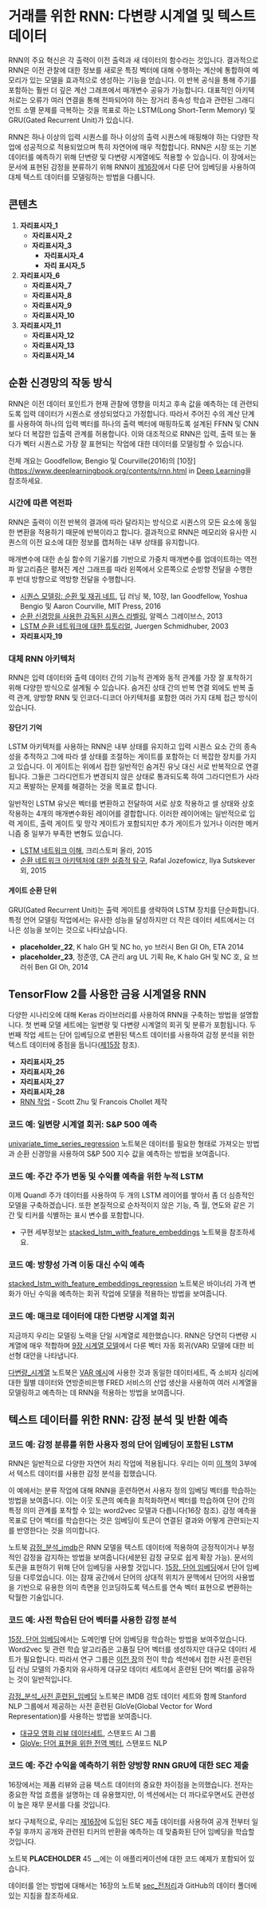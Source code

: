 # 거래를 위한 RNN: 다변량 시계열 및 텍스트 데이터

RNN의 주요 혁신은 각 출력이 이전 출력과 새 데이터의 함수라는 것입니다. 결과적으로 RNN은 이전 관찰에 대한 정보를 새로운 특징 벡터에 대해 수행하는 계산에 통합하여 메모리가 있는 모델을 효과적으로 생성하는 기능을 얻습니다. 이 반복 공식을 통해 주기를 포함하는 훨씬 더 깊은 계산 그래프에서 매개변수 공유가 가능합니다. 대표적인 아키텍처로는 오류가 여러 연결을 통해 전파되어야 하는 장거리 종속성 학습과 관련된 그래디언트 소멸 문제를 극복하는 것을 목표로 하는 LSTM(Long Short-Term Memory) 및 GRU(Gated Recurrent Unit)가 있습니다.

RNN은 하나 이상의 입력 시퀀스를 하나 이상의 출력 시퀀스에 매핑해야 하는 다양한 작업에 성공적으로 적용되었으며 특히 자연어에 매우 적합합니다. RNN은 시장 또는 기본 데이터를 예측하기 위해 단변량 및 다변량 시계열에도 적용할 수 있습니다. 이 장에서는 문서에 표현된 감정을 분류하기 위해 RNN이 [제16장](16_word_embeddings)에서 다룬 단어 임베딩을 사용하여 대체 텍스트 데이터를 모델링하는 방법을 다룹니다.

## 콘텐츠

1. __자리표시자_1__
    * __자리표시자_2__
    * __자리표시자_3__
        - __자리표시자_4__
        - __자리 표시자_5__
2. __자리표시자_6__
    * __자리표시자_7__
    * __자리표시자_8__
    * __자리표시자_9__
    * __자리표시자_10__
3. __자리표시자_11__
    * __자리표시자_12__
    * __자리표시자_13__
    * __자리표시자_14__

## 순환 신경망의 작동 방식

RNN은 이전 데이터 포인트가 현재 관찰에 영향을 미치고 후속 값을 예측하는 데 관련되도록 입력 데이터가 시퀀스로 생성되었다고 가정합니다. 따라서 주어진 수의 계산 단계를 사용하여 하나의 입력 벡터를 하나의 출력 벡터에 매핑하도록 설계된 FFNN 및 CNN보다 더 복잡한 입출력 관계를 허용합니다. 
이와 대조적으로 RNN은 입력, 출력 또는 둘 다가 벡터 시퀀스로 가장 잘 표현되는 작업에 대한 데이터를 모델링할 수 있습니다.

전체 개요는 Goodfellow, Bengio 및 Courville(2016)의 [10장](https://www.deeplearningbook.org/contents/rnn.html in [Deep Learning](https://www.deeplearningbook.org/)을 참조하세요.

### 시간에 따른 역전파

RNN은 출력이 이전 반복의 결과에 따라 달라지는 방식으로 시퀀스의 모든 요소에 동일한 변환을 적용하기 때문에 반복이라고 합니다. 결과적으로 RNN은 메모리와 유사한 시퀀스의 이전 요소에 대한 정보를 캡처하는 내부 상태를 유지합니다.

매개변수에 대한 손실 함수의 기울기를 기반으로 가중치 매개변수를 업데이트하는 역전파 알고리즘은 펼쳐진 계산 그래프를 따라 왼쪽에서 오른쪽으로 순방향 전달을 수행한 후 반대 방향으로 역방향 전달을 수행합니다.

- [시퀀스 모델링: 순환 및 재귀 네트](http://www.deeplearningbook.org/contents/rnn.html), 딥 러닝 북, 10장, Ian Goodfellow, Yoshua Bengio 및 Aaron Courville, MIT Press, 2016
- [순환 신경망을 사용한 감독된 시퀀스 라벨링](https://www.cs.toronto.edu/~graves/preprint.pdf), 알렉스 그레이브스, 2013
- [LSTM 순환 네트워크에 대한 튜토리얼](http://people.idsia.ch/~juergen/lstm/sld001.htm), Juergen Schmidhuber, 2003
- __자리표시자_19__

### 대체 RNN 아키텍처

RNN은 입력 데이터와 출력 데이터 간의 기능적 관계와 동적 관계를 가장 잘 포착하기 위해 다양한 방식으로 설계될 수 있습니다. 숨겨진 상태 간의 반복 연결 외에도 반복 출력 관계, 양방향 RNN 및 인코더-디코더 아키텍처를 포함한 여러 가지 대체 접근 방식이 있습니다.

#### 장단기 기억

LSTM 아키텍처를 사용하는 RNN은 내부 상태를 유지하고 입력 시퀀스 요소 간의 종속성을 추적하고 그에 따라 셀 상태를 조절하는 게이트를 포함하는 더 복잡한 장치를 가지고 있습니다. 이 게이트는 위에서 접한 일반적인 숨겨진 유닛 대신 서로 반복적으로 연결됩니다. 그들은 그라디언트가 변경되지 않은 상태로 통과되도록 하여 그라디언트가 사라지고 폭발하는 문제를 해결하는 것을 목표로 합니다.

일반적인 LSTM 유닛은 벡터를 변환하고 전달하여 서로 상호 작용하고 셀 상태와 상호 작용하는 4개의 매개변수화된 레이어를 결합합니다. 이러한 레이어에는 일반적으로 입력 게이트, 출력 게이트 및 망각 게이트가 포함되지만 추가 게이트가 있거나 이러한 메커니즘 중 일부가 부족한 변형도 있습니다.

- [LSTM 네트워크 이해](http://colah.github.io/posts/2015-08-Understanding-LSTMs/), 크리스토퍼 올라, 2015
- [순환 네트워크 아키텍처에 대한 실증적 탐구](http://proceedings.mlr.press/v37/jozefowicz15.pdf), Rafal Jozefowicz, Ilya Sutskever 외, 2015

#### 게이트 순환 단위

GRU(Gated Recurrent Unit)는 출력 게이트를 생략하여 LSTM 장치를 단순화합니다. 특정 언어 모델링 작업에서는 유사한 성능을 달성하지만 더 작은 데이터 세트에서는 더 나은 성능을 보이는 것으로 나타났습니다.

- __placeholder_22__, K halo GH 및 NC ho, yo 브러시 Ben GI Oh, ETA 2014
- __placeholder_23__, 정준영, CA 관리 arg UL 기획 Re, K halo GH 및 NC 호, 요 브러쉬 Ben GI Oh, 2014

## TensorFlow 2를 사용한 금융 시계열용 RNN

다양한 시나리오에 대해 Keras 라이브러리를 사용하여 RNN을 구축하는 방법을 설명합니다. 첫 번째 모델 세트에는 일변량 및 다변량 시계열의 회귀 및 분류가 포함됩니다. 두 번째 작업 세트는 단어 임베딩으로 변환된 텍스트 데이터를 사용하여 감정 분석을 위한 텍스트 데이터에 중점을 둡니다([제15장](../15_word_embeddings) 참조).

- __자리표시자_25__
- __자리표시자_26__
- __자리표시자_27__
- __자리표시자_28__
- [RNN 작업](https://keras.io/guides/working_with_rnns/) - Scott Zhu 및 Francois Chollet 제작

### 코드 예: 일변량 시계열 회귀: S&P 500 예측

[univariate_time_series_regression](01_univariate_time_series_regression.ipynb) 노트북은 데이터를 필요한 형태로 가져오는 방법과 순환 신경망을 사용하여 S&P 500 지수 값을 예측하는 방법을 보여줍니다.

### 코드 예: 주간 주가 변동 및 수익률 예측을 위한 누적 LSTM

이제 Quandl 주가 데이터를 사용하여 두 개의 LSTM 레이어를 쌓아서 좀 더 심층적인 모델을 구축하겠습니다. 또한 본질적으로 순차적이지 않은 기능, 즉 월, 연도와 같은 기간 및 티커를 식별하는 표시 변수를 포함합니다.
- 구현 세부정보는 [stacked_lstm_with_feature_embeddings](02_stacked_lstm_with_feature_embeddings.ipynb) 노트북을 참조하세요.

### 코드 예: 방향성 가격 이동 대신 수익 예측

[stacked_lstm_with_feature_embeddings_regression](03_stacked_lstm_with_feature_embeddings_regression.ipynb) 노트북은 바이너리 가격 변화가 아닌 수익을 예측하는 회귀 작업에 모델을 적용하는 방법을 보여줍니다.

### 코드 예: 매크로 데이터에 대한 다변량 시계열 회귀

지금까지 우리는 모델링 노력을 단일 시계열로 제한했습니다. RNN은 당연히 다변량 시계열에 매우 적합하며 [9장 시계열 모델](../09_time_series_models)에서 다룬 벡터 자동 회귀(VAR) 모델에 대한 비선형 대안을 나타냅니다.

[다변량_시계열](04_multivariate_timeseries.ipynb) 노트북은 [VAR 예시](../09_time_series_models/04_vector_autoregressive_model.ipynb)에 사용한 것과 동일한 데이터세트, 즉 소비자 심리에 대한 월별 데이터와 연방준비은행 FRED 서비스의 산업 생산을 사용하여 여러 시계열을 모델링하고 예측하는 데 RNN을 적용하는 방법을 보여줍니다.

## 텍스트 데이터를 위한 RNN: 감정 분석 및 반환 예측

### 코드 예: 감정 분류를 위한 사용자 정의 단어 임베딩이 포함된 LSTM

RNN은 일반적으로 다양한 자연어 처리 작업에 적용됩니다. 우리는 이미 [이 책](https://www.amazon.com/Machine-Learning-Algorithmic-Trading-alternative/dp/1839217715?pf_rd_r=VMKJPZC4N36TTZZCWATP&pf_rd_p=c5b6893a-24f2-4a59-9d4b-aff5065c90ec&pd_rd_r=8f331266-0d21-4c76-a3eb-d2e61d23bb31&pd_rd_w=kVGNF&pd_rd_wg=LYLKH&ref_=pd_gw_ci_mcx_mr_hp_d)의 3부에서 텍스트 데이터를 사용한 감정 분석을 접했습니다.

이 예에서는 분류 작업에 대해 RNN을 훈련하면서 사용자 정의 임베딩 벡터를 학습하는 방법을 보여줍니다. 이는 이웃 토큰의 예측을 최적화하면서 벡터를 학습하여 단어 간의 특정 의미 관계를 포착할 수 있는 word2vec 모델과 다릅니다(16장 참조). 감정 예측을 목표로 단어 벡터를 학습한다는 것은 임베딩이 토큰이 연결된 결과와 어떻게 관련되는지를 반영한다는 것을 의미합니다.

노트북 [감정_분석_imdb](05_sentiment_analysis_imdb.ipynb)은 RNN 모델을 텍스트 데이터에 적용하여 긍정적이거나 부정적인 감정을 감지하는 방법을 보여줍니다(세분된 감정 규모로 쉽게 확장 가능). 문서의 토큰을 표현하기 위해 단어 임베딩을 사용할 것입니다. [15장. 단어 임베딩](../15_word_embeddings)에서 단어 임베딩을 다루었습니다. 이는 잠재 공간에서 단어의 상대적 위치가 문맥에서 단어의 사용법을 기반으로 유용한 의미 측면을 인코딩하도록 텍스트를 연속 벡터 표현으로 변환하는 탁월한 기술입니다.

### 코드 예: 사전 학습된 단어 벡터를 사용한 감정 분석

[15장. 단어 임베딩](../15_word_embeddings)에서는 도메인별 단어 임베딩을 학습하는 방법을 보여주었습니다. Word2vec 및 관련 학습 알고리즘은 고품질 단어 벡터를 생성하지만 대규모 데이터 세트가 필요합니다. 따라서 연구 그룹은 [이전 장](../17_convolutional_neural_nets)의 전이 학습 섹션에서 접한 사전 훈련된 딥 러닝 모델의 가중치와 유사하게 대규모 데이터 세트에서 훈련된 단어 벡터를 공유하는 것이 일반적입니다.

[감정_분석_사전 훈련된_임베딩](06_sentiment_analysis_pretrained_embeddings.ipynb) 노트북은 IMDB 검토 데이터 세트와 함께 Stanford NLP 그룹에서 제공하는 사전 훈련된 GloVe(Global Vector for Word Representation)를 사용하는 방법을 보여줍니다.

- [대규모 영화 리뷰 데이터세트](http://ai.stanford.edu/~amaas/data/sentiment/), 스탠포드 AI 그룹
- [GloVe: 단어 표현을 위한 전역 벡터](https://nlp.stanford.edu/projects/glove/), 스탠포드 NLP

### 코드 예: 주간 수익을 예측하기 위한 양방향 RNN GRU에 대한 SEC 제출

16장에서는 제품 리뷰와 금융 텍스트 데이터의 중요한 차이점을 논의했습니다. 전자는 중요한 작업 흐름을 설명하는 데 유용했지만, 이 섹션에서는 더 까다로우면서도 관련성이 높은 재무 문서를 다룰 것입니다.

보다 구체적으로, 우리는 [제16장](../16_word_embeddings)에 도입된 SEC 제출 데이터를 사용하여 공개 전부터 일주일 후까지 공개와 관련된 티커의 반환을 예측하는 데 맞춤화된 단어 임베딩을 학습할 것입니다.

노트북 __PLACEHOLDER__ 45 __에는 이 애플리케이션에 대한 코드 예제가 포함되어 있습니다.

데이터를 얻는 방법에 대해서는 16장의 노트북 [sec_전처리](../16_word_embeddings/06_sec_preprocessing.ipynb)과 GitHub의 데이터 폴더에 있는 지침을 참조하세요.